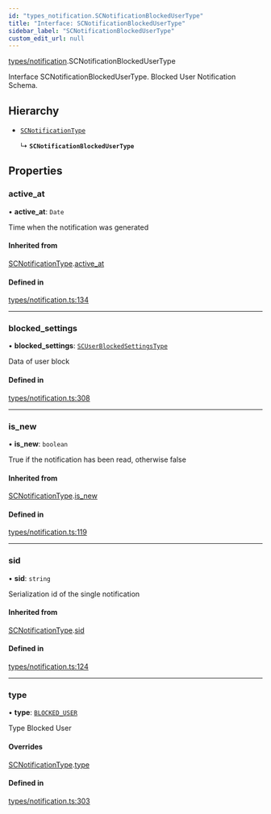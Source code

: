 ```yaml
---
id: "types_notification.SCNotificationBlockedUserType"
title: "Interface: SCNotificationBlockedUserType"
sidebar_label: "SCNotificationBlockedUserType"
custom_edit_url: null
---
```


[types/notification](../modules/types_notification).SCNotificationBlockedUserType

Interface SCNotificationBlockedUserType.
Blocked User Notification Schema.

## Hierarchy

- [`SCNotificationType`](types_notification.SCNotificationType)

  ↳ **`SCNotificationBlockedUserType`**

## Properties

### active\_at

• **active\_at**: `Date`

Time when the notification was generated

#### Inherited from

[SCNotificationType](types_notification.SCNotificationType).[active_at](types_notification.SCNotificationType#active_at)

#### Defined in

[types/notification.ts:134](https://github.com/selfcommunity/community-ui/blob/7897031/packages/sc-core/src/types/notification.ts#L134)

___

### blocked\_settings

• **blocked\_settings**: [`SCUserBlockedSettingsType`](types_user.SCUserBlockedSettingsType)

Data of user block

#### Defined in

[types/notification.ts:308](https://github.com/selfcommunity/community-ui/blob/7897031/packages/sc-core/src/types/notification.ts#L308)

___

### is\_new

• **is\_new**: `boolean`

True if the notification has been read, otherwise false

#### Inherited from

[SCNotificationType](types_notification.SCNotificationType).[is_new](types_notification.SCNotificationType#is_new)

#### Defined in

[types/notification.ts:119](https://github.com/selfcommunity/community-ui/blob/7897031/packages/sc-core/src/types/notification.ts#L119)

___

### sid

• **sid**: `string`

Serialization id of the single notification

#### Inherited from

[SCNotificationType](types_notification.SCNotificationType).[sid](types_notification.SCNotificationType#sid)

#### Defined in

[types/notification.ts:124](https://github.com/selfcommunity/community-ui/blob/7897031/packages/sc-core/src/types/notification.ts#L124)

___

### type

• **type**: [`BLOCKED_USER`](../enums/types_notification.SCNotificationTypologyType#blocked_user)

Type Blocked User

#### Overrides

[SCNotificationType](types_notification.SCNotificationType).[type](types_notification.SCNotificationType#type)

#### Defined in

[types/notification.ts:303](https://github.com/selfcommunity/community-ui/blob/7897031/packages/sc-core/src/types/notification.ts#L303)
